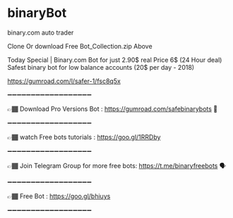 # binaryBot
binary.com auto trader 

Clone Or download Free Bot_Collection.zip Above 


Today Special | Binary.com Bot for just 2.90$ real Price 6$ (24 Hour deal)
Safest binary bot for low balance accounts (20$ per day - 2018)

https://gumroad.com/l/safer-1/fsc8q5x

➖➖➖➖➖➖➖➖➖➖➖➖➖➖➖➖➖➖

👉🏾 Download Pro Versions Bot :
https://gumroad.com/safebinarybots  🏬

➖➖➖➖➖➖➖➖➖➖➖➖➖➖➖➖➖➖

👉🏾  watch Free bots tutorials :
 https://goo.gl/1RRDby
 
➖➖➖➖➖➖➖➖➖➖➖➖➖➖➖➖➖➖

👉🏾 Join Telegram Group for more free bots:
 https://t.me/binaryfreebots 🗣
 
➖➖➖➖➖➖➖➖➖➖➖➖➖➖➖➖➖➖

👉🏾 Free  Bot :
https://goo.gl/bhiuys

➖➖➖➖➖➖➖➖➖➖➖➖➖➖➖➖➖➖
